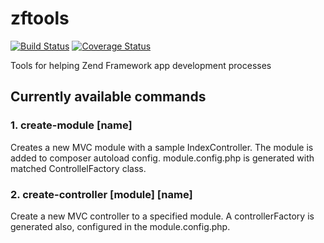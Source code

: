 # zftools

[![Build Status](https://travis-ci.org/adamturcsan/zftools.svg?branch=master)](https://travis-ci.org/adamturcsan/zftools)
[![Coverage Status](https://coveralls.io/repos/github/adamturcsan/zftools/badge.svg?branch=develop)](https://coveralls.io/github/adamturcsan/zftools?branch=develop)

Tools for helping Zend Framework app development processes

## Currently available commands

### 1. create-module [name]

Creates a new MVC module with a sample IndexController. The module is added to composer autoload config.
module.config.php is generated with matched ControllelFactory class.

### 2. create-controller [module] [name]

Create a new MVC controller to a specified module. A controllerFactory is generated also, configured in the module.config.php.